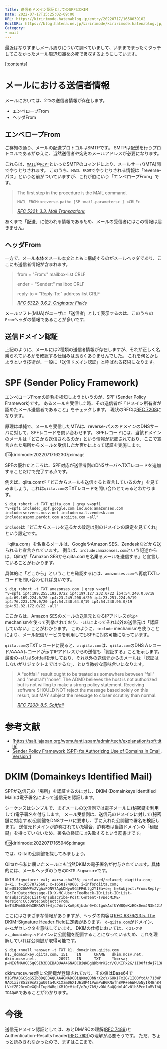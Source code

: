 ```yaml
---
Title: 送信者ドメイン認証としてのSPFとDKIM
Date: 2022-07-17T15:25:02+09:00
URL: https://kiririmode.hatenablog.jp/entry/20220717/1658039102
EditURL: https://blog.hatena.ne.jp/kiririmode/kiririmode.hatenablog.jp/atom/entry/4207112889899814894
Category:
- mail
---
```


最近はなりすましメール周りについて調べていまして、いままでまったくタッチしてこなかったメール周辺知識を必死で吸収するようにしています。

[:contents]

# メールにおける送信者情報

メールにおいては、2つの送信者情報が存在します。

- エンベロープFrom
- ヘッダFrom

## エンベロープFrom

ご存知の通り、メールの配送プロトコルはSMTPです。
SMTPは配送を行うプロトコルであるがゆえに、当然送信者や宛先のメールアドレスが必要になります。

これらは、[`MAIL`](https://datatracker.ietf.org/doc/html/rfc5321#section-4.1.1.2)や[`RCPT`](https://datatracker.ietf.org/doc/html/rfc5321#section-4.1.1.3)といったSMTPのコマンドにより、メールサーバ(MTA)間でやりとりされます。
このうち、`MAIL FROM`でやりとりされる情報は「reverse-パス」という名前がついていますが、これが俗にいう「エンベロープFrom」です。

> The first step in the procedure is the MAIL command.
>
>`MAIL FROM:<reverse-path> [SP <mail-parameters> ] <CRLF>`
>
> <cite>[RFC 5321: 3.3. Mail Transactions](https://datatracker.ietf.org/doc/html/rfc5321#section-3.3)</cite>

あくまで「配送」に使われる情報であるため、メールの受信者にはこの情報は届きません。

## ヘッダFrom

一方で、メール本体をメール本文とともに構成するのがメールヘッダであり、ここにも送信者情報が含まれます。

> from            =   "From:" mailbox-list CRLF
>
> ender          =   "Sender:" mailbox CRLF
>
> reply-to        =   "Reply-To:" address-list CRLF
> 
> <cite>[RFC 5322: 3.6.2.  Originator Fields](https://datatracker.ietf.org/doc/html/rfc5322#section-3.6.2)</cite>

メールソフト(MUA)がユーザに「送信者」として表示するのは、このうちの`From`ヘッダの情報であることが多いです。

## 送信ドメイン認証

上記のように、メールには2種類の送信者情報が存在しますが、それが正しく名乗られているかを確認する仕組みは長らくありませんでした。
これを何とかしようという技術が、一般に「送信ドメイン認証」と呼ばれる技術になります。

# SPF (Sender Policy Framework)

エンベロープFromの詐称を検知しようというのが、SPF (Sender Policy Framework)です。
あるメールを受信した時、その送信者が「ドメイン所有者が認めたメール送信者であること」をチェックします。
現状のRFCは[RFC 7208](https://datatracker.ietf.org/doc/html/rfc7208)になります。

原理は単純で、メールを受信したMTAは、reverse-パスのドメインのDNSサーバに対して、SPFレコードを問い合わせます。
SPFレコードには、当該ドメインのメールは「どこから送信されるのか」という情報が記載されており、ここで宣言された場所からメールを受信したか否かによって認証を実施します。

f:id:kiririmode:20220717162307p:image

SPFの優れたところは、SPF対応が送信者側のDNSサーバへTXTレコードを追加することだけで完了する点です。

例えば、qiita.comが「どこからメールを送信すると宣言しているのか」を見てみましょう。これは`qiita.com`のTXTレコードを問い合わせてみるとわかります。

```shell
$ dig +short -t TXT qiita.com | grep v=spf1
"v=spf1 include:_spf.google.com include:amazonses.com include:servers.mcsv.net include:mail.zendesk.com include:aspmx.pardot.com a:qiita.com ~all"
```

`include`は「どこからメールを送るかの設定は別のドメインの設定を見てくれ」という設定です。

「qiita.com」を名乗るメールは、GoogleやAmazon SES、Zendeskなどから送られると宣言されています。
例えば、`include:amazonses.com`という記述からは、Qiitaが「Amazon SESからqiita.comを名乗るメールを送信する」と宣言していることがわかります。

具体的に「どこから」ということを確認するには、`amazonses.com`へ再度TXTレコードを問い合わせれば良いです。

```shell
$ dig +short -t TXT amazonses.com | grep v=spf1
"v=spf1 ip4:199.255.192.0/22 ip4:199.127.232.0/22 ip4:54.240.0.0/18 ip4:69.169.224.0/20 ip4:23.249.208.0/20 ip4:23.251.224.0/19 ip4:76.223.176.0/20 ip4:54.240.64.0/19 ip4:54.240.96.0/19 ip4:52.82.172.0/22 -all"
```

ここからは、Amazon SESのメールの送信元となるIPアドレスが`ip4` mechanismを使って列挙されており、`-all`によってそれ以外の送信元は「認証していない」ことがわかります。
このように、`include` mechanismを使うことにより、メール配信サービスを利用してもSPFに対応可能になっています。

`qiita.com`のTXTレコードに戻ると、`a:qiita.com`は、`qiita.com`のDNS Aレコード/AAAAレコードが示すIPアドレスからの送信も「認証する」ことを示します。
最後の`~all`はSoftfailを示しており、それ以外の送信元からのメールは「認証はしないがリジェクトまではするな」、という微妙な意味合いになります。

> A "softfail" result ought to be treated as somewhere between "fail"
> and "neutral"/"none".  The ADMD believes the host is not authorized
> but is not willing to make a strong policy statement.  Receiving
> software SHOULD NOT reject the message based solely on this result,
> but MAY subject the message to closer scrutiny than normal.
> 
> <cite>[RFC 7208: 8.5. Softfail](https://datatracker.ietf.org/doc/html/rfc7208#section-8.5)</cite>

# 参考文献

- [https://salt.iajapan.org/wpmu/anti_spam/admin/tech/explanation/spf/:title]
- [Sender Policy Framework (SPF) for Authorizing Use of Domains in Email, Version 1](https://datatracker.ietf.org/doc/html/rfc7208)

# DKIM (Domainkeys Identified Mail)

SPFが送信元の「場所」を認証するのに対し、DKIM (Domainkeys Identified Mail)は電子署名によって送信元を認証します。

シーケンスはシンプルで、まずメールの送信側では電子メールに(秘密鍵を利用して)電子署名を付与します。
メール受信側は、送信元のドメインに対して(秘密鍵に対応する)公開鍵をDNSサーバに要求し、手に入れた公開鍵で署名を検証します。
送信元ドメインが詐称されていた場合、詐称者は当該ドメインの「秘密鍵」を持っていないため、署名の検証には失敗するという筋書きです。

f:id:kiririmode:20220717165946p:image

では、Qiitaの公開鍵を探してみましょう。

Qiitaから私に届いたメールにも当然DKIMの電子署名が付与されています。具体的には、メールヘッダのうちの`DKIM-Signature`です。

```text
DKIM-Signature: v=1; a=rsa-sha256; c=relaxed/relaxed; d=qiita.com; s=k1; t=1657872560; x=1658174960; i=info@qiita.com; bh=US1Q2GWWPmZVgAxFONV7ApkDHyo9G4FRGLtg2Y1Ea+s=; h=Subject:From:Reply-To:To:Date:Message-ID:X-MC-User:Feedback-ID:List-ID:List-Unsubscribe:List-Unsubscribe-Post:Content-Type:MIME-Version:CC:Date:Subject:From; b=T4JMm6GzMhXBKAKVf+4jcJWmtvKoGp8jbskn0+CctgukAxfUYW8QwKzEOx0emJN3k42iVDnQ245Hbul4voO4BI4V69t4e7GXPUteW31qHMf8G9niBqlzBky6cTvJ47ys/Si/yqUPc2+cGA3Fu59YQMfz3iMZb/CXGImeUJO0/YM=
```

ここにはさまざまな情報がありますが、ヘッダの内容は[RFC 6376の3.5. The DKIM-Signature Header Field](https://datatracker.ietf.org/doc/html/rfc6376#section-3.5)に定義があります。
`d=qiita.com`がドメイン、`s=k1`がセレクタを意味しています。
DKIMの仕様においては、`<セレクタ>._domainkey.<ドメイン>`に公開鍵を配置することになっているため、これを理解していれば公開鍵が取得可能です。

```shell
$ dig +noall +answer -t TXT k1._domainkey.qiita.com
k1._domainkey.qiita.com. 151    IN      CNAME   dkim.mcsv.net.
dkim.mcsv.net.          20971   IN      TXT     "k=rsa; p=MIGfMA0GCSqGSIb3DQEBAQUAA4GNADCBiQKBgQDbNrX2cY/GUKIFx2G/1I00ftdAj713WP9AQ1xir85i89sA2guU0ta4UX1Xzm06XIU6iBP41VwmPwBGRNofhBVR+e6WHUoNyIR4Bn84LVcfZE20rmDeXQblIupNWBqLXM1Q+VieI/eZu/7k9/vOkLSaQQdml4Cv8lb3PcnluMVIhQIDAQAB;"
```

dkim.mcsv.net側に公開鍵が登録されており、その値はBase64で`MIGfMA0GCSqGSIb3DQEBAQUAA4GNADCBiQKBgQDbNrX2cY/GUKIFx2G/1I00ftdAj713WP9AQ1xir85i89sA2guU0ta4UX1Xzm06XIU6iBP41VwmPwBGRNofhBVR+e6WHUoNyIR4Bn84LVcfZE20rmDeXQblIupNWBqLXM1Q+VieI/eZu/7k9/vOkLSaQQdml4Cv8lb3PcnluMVIhQIDAQAB`であることがわかります。

# 今後

送信元ドメイン認証としては、あとDMARCの理解([RFC 7489](https://datatracker.ietf.org/doc/html/rfc7489))とAuthentication-Results header([RFC 7601](https://www.rfc-editor.org/rfc/rfc7601))の理解が必要そうです。
ただ、ちょっと読みきれなかったので、まずはここまで。

